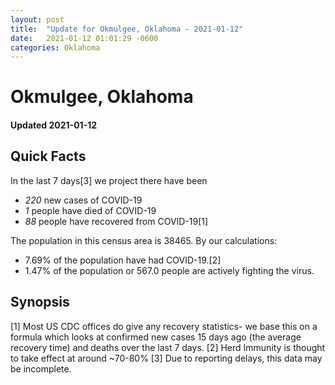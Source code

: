 ```yaml
---
layout: post
title:  "Update for Okmulgee, Oklahoma - 2021-01-12"
date:   2021-01-12 01:01:29 -0600
categories: Oklahoma
---
```


# Okmulgee, Oklahoma
#### Updated 2021-01-12

## Quick Facts

In the last 7 days[3] we project there have been
- *220* new cases of COVID-19
- *1* people have died of COVID-19
- *88* people have recovered from COVID-19[1]

The population in this census area is 38465. By our calculations:
- 7.69% of the population have had COVID-19.[2]
- 1.47% of the population or 567.0 people are actively fighting the virus.

## Synopsis




[1] Most US CDC offices do give any recovery statistics- we base this on a formula which looks at confirmed new cases
15 days ago (the average recovery time) and deaths over the last 7 days.
[2] Herd Immunity is thought to take effect at around ~70-80%
[3] Due to reporting delays, this data may be incomplete. 
    